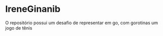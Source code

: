 # IreneGinanib
O repositório possui um desafio de representar em go, com gorotinas um jogo de tênis
